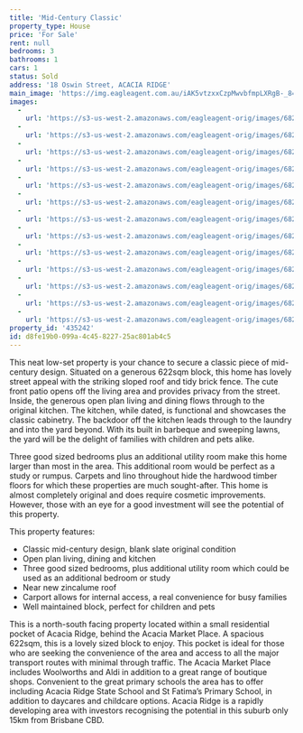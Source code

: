 ```yaml
---
title: 'Mid-Century Classic'
property_type: House
price: 'For Sale'
rent: null
bedrooms: 3
bathrooms: 1
cars: 1
status: Sold
address: '18 Oswin Street, ACACIA RIDGE'
main_image: 'https://img.eagleagent.com.au/iAK5vtzxxCzpMwvbfmpLXRgB-_8=/1280x854/smart/https://s3-us-west-2.amazonaws.com/eagleagent-orig/images/6822121/128634218-image-M.jpg'
images:
  -
    url: 'https://s3-us-west-2.amazonaws.com/eagleagent-orig/images/6822133/128634218-image-L.jpg'
  -
    url: 'https://s3-us-west-2.amazonaws.com/eagleagent-orig/images/6822132/128634218-image-K.jpg'
  -
    url: 'https://s3-us-west-2.amazonaws.com/eagleagent-orig/images/6822131/128634218-image-J.jpg'
  -
    url: 'https://s3-us-west-2.amazonaws.com/eagleagent-orig/images/6822130/128634218-image-I.jpg'
  -
    url: 'https://s3-us-west-2.amazonaws.com/eagleagent-orig/images/6822129/128634218-image-H.jpg'
  -
    url: 'https://s3-us-west-2.amazonaws.com/eagleagent-orig/images/6822128/128634218-image-G.jpg'
  -
    url: 'https://s3-us-west-2.amazonaws.com/eagleagent-orig/images/6822127/128634218-image-F.jpg'
  -
    url: 'https://s3-us-west-2.amazonaws.com/eagleagent-orig/images/6822126/128634218-image-E.jpg'
  -
    url: 'https://s3-us-west-2.amazonaws.com/eagleagent-orig/images/6822125/128634218-image-D.jpg'
  -
    url: 'https://s3-us-west-2.amazonaws.com/eagleagent-orig/images/6822124/128634218-image-C.jpg'
  -
    url: 'https://s3-us-west-2.amazonaws.com/eagleagent-orig/images/6822123/128634218-image-B.jpg'
  -
    url: 'https://s3-us-west-2.amazonaws.com/eagleagent-orig/images/6822122/128634218-image-A.jpg'
  -
    url: 'https://s3-us-west-2.amazonaws.com/eagleagent-orig/images/6822121/128634218-image-M.jpg'
property_id: '435242'
id: d8fe19b0-099a-4c45-8227-25ac801ab4c5
---
```

This neat low-set property is your chance to secure a classic piece of mid-century design. Situated on a generous 622sqm block, this home has lovely street appeal with the striking sloped roof and tidy brick fence. The cute front patio opens off the living area and provides privacy from the street. Inside, the generous open plan living and dining flows through to the original kitchen. The kitchen, while dated, is functional and showcases the classic cabinetry. The backdoor off the kitchen leads through to the laundry and into the yard beyond. With its built in barbeque and sweeping lawns, the yard will be the delight of families with children and pets alike.

Three good sized bedrooms plus an additional utility room make this home larger than most in the area. This additional room would be perfect as a study or rumpus. Carpets and lino throughout hide the hardwood timber floors for which these properties are much sought-after. This home is almost completely original and does require cosmetic improvements. However, those with an eye for a good investment will see the potential of this property.

This property features:

*  Classic mid-century design, blank slate original condition
*  Open plan living, dining and kitchen
*  Three good sized bedrooms, plus additional utility room which could be used as an additional bedroom or study
*  Near new zincalume roof
*  Carport allows for internal access, a real convenience for busy families
*  Well maintained block, perfect for children and pets

This is a north-south facing property located within a small residential pocket of Acacia Ridge, behind the Acacia Market Place. A spacious 622sqm, this is a lovely sized block to enjoy. This pocket is ideal for those who are seeking the convenience of the area and access to all the major transport routes with minimal through traffic. The Acacia Market Place includes Woolworths and Aldi in addition to a great range of boutique shops. Convenient to the great primary schools the area has to offer including Acacia Ridge State School and St Fatima’s Primary School, in addition to daycares and childcare options. Acacia Ridge is a rapidly developing area with investors recognising the potential in this suburb only 15km from Brisbane CBD.